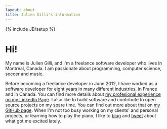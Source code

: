```yaml
---
layout: about
title: Julien Gilli's information
---
```

{% include JB/setup %}

# Hi!

My name is Julien Gilli, and I'm a freelance software developer who lives in Montreal, Canada.
I am passionate about programming, computer science, soccer and music.

Before becoming a freelance developer in June 2012, I have worked as a software developer for eight years in many different industries,
in France and in Canada. You can find more details about [my profesional experience on my LinkedIn Page](http://ca.linkedin.com/in/jgilli).
I also like to build software and contribute to open source projects on my spare time. You can find out more about that on [my GitHub page](https://github.com/misterdjules).
When I'm not too busy working on my clients' and personal projects, or learning how to play the piano, I like to [blog](/blog.html)
and [tweet](https://twitter.com/misterdjules) about what got me excited lately.